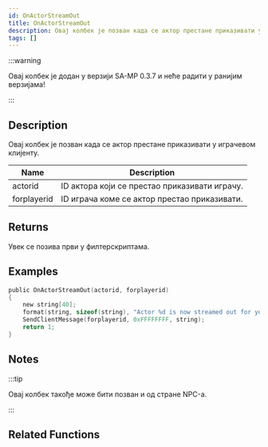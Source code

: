 ```yaml
---
id: OnActorStreamOut
title: OnActorStreamOut
description: Овај колбек је позван када се актор престане приказивати у играчевом клијенту.
tags: []
---
```


:::warning

Овај колбек је додан у верзији SA-MP 0.3.7 и неће радити у ранијим верзијама!

:::

## Description

Овај колбек је позван када се актор престане приказивати у играчевом клијенту.

| Name        | Description                                   |
| ----------- | --------------------------------------------- |
| actorid     | ID актора који се престао приказивати играчу. |
| forplayerid | ID играча коме се актор престао приказивати.  |

## Returns

Увек се позива први у филтерскриптама.

## Examples

```c
public OnActorStreamOut(actorid, forplayerid)
{
    new string[40];
    format(string, sizeof(string), "Actor %d is now streamed out for you.", actorid);
    SendClientMessage(forplayerid, 0xFFFFFFFF, string);
    return 1;
}
```

## Notes

:::tip

Овај колбек такође може бити позван и од стране NPC-а.

:::

## Related Functions

